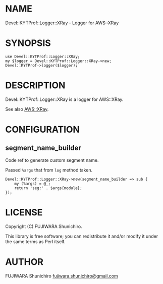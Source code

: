 # NAME

Devel::KYTProf::Logger::XRay - Logger for AWS::XRay

# SYNOPSIS

    use Devel::KYTProf::Logger::XRay;
    my $logger = Devel::KYTProf::Logger::XRay->new;
    Devel::KYTProf->logger($logger);

# DESCRIPTION

Devel::KYTProf::Logger::XRay is a logger for AWS::XRay.

See also [AWS::XRay](https://metacpan.org/pod/AWS%3A%3AXRay).

# CONFIGURATION

## segment\_name\_builder

Code ref to generate custom segment name.

Passed `%args` that from `log` method taken.

    Devel::KYTProf::Logger::XRay->new(segment_name_builder => sub {
        my (%args) = @_;
        return 'seg:' . $args{module};
    });

# LICENSE

Copyright (C) FUJIWARA Shunichiro.

This library is free software; you can redistribute it and/or modify
it under the same terms as Perl itself.

# AUTHOR

FUJIWARA Shunichiro <fujiwara.shunichiro@gmail.com>
